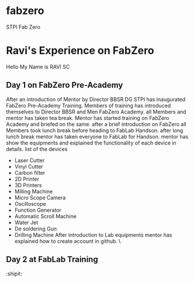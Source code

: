 # fabzero
STPI Fab Zero
# **Ravi's Experience on FabZero**
Hello My Name is RAVI SC
## Day 1 on FabZero Pre-Academy
After an introduction of Mentor by Director BBSR DG STPI has inaugurated FabZero Pre-Academy Training.
Members of training has introduced themselves to Director BBSR and Men FabZero Academy.
all Members and mentor has taken tea break.
Mentor has started training on FabZero Academy and briefed on the same.
after a brief introduction on FabZero all Members took lunch break before heading to FabLab Handson.
after long lunch break mentor has taken everyone to FabLab for Handson.
mentor has show the equipments and explained the functionality of each device in details.
list of the devices
- Laser Cutter
- Vinyl Cutter
- Carbon filter
- 2D Printer
- 3D Printers
- Milling Machine
- Micro Scope Camera
- Oscilloscope
- Function Generator
- Automatic Scroll Machine
- Water Jet
- De soldering Gun
- Drilling Machine
After introduction to Lab equipments mentor has explained how to create account in github. \


## **Day 2 at FabLab Training** 
:shipit:
